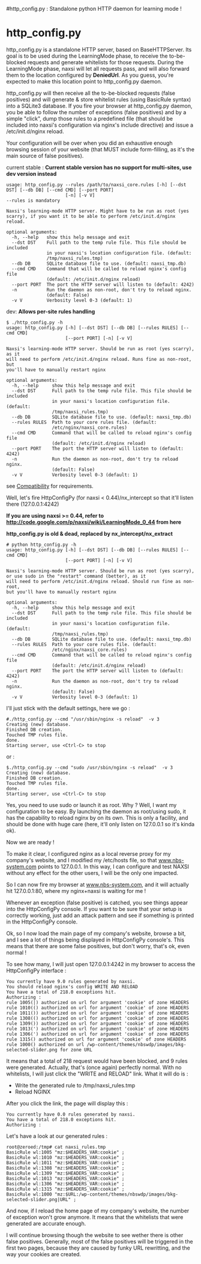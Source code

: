 #http\_config.py : Standalone python HTTP daemon for learning mode !

# http\_config.py #

http\_config.py is a standalone HTTP server, based on BaseHTTPServer. Its goal is to be used during the LearningMode phase, to receive the to-be-blocked requests and generate whitelists for those requests.
During the LearningMode phase, naxsi will let all requests pass, and will also forward them to the location configured by **DeniedUrl**. As you guess, you're expected to make this location point to http\_config.py daemon.

http\_config.py will then receive all the to-be-blocked requests (false positives) and will generate & store whitelist rules (using BasicRule syntax) into a SQLite3 database. If you fire your browser at http\_config.py daemon, you be able to follow the number of exceptions (false positives) and by a simple "click", dump those rules to a predefined file (that should be included into naxsi's configuration via nginx's include directive) and issue a /etc/init.d/nginx reload.

Your configuration will be over when you did an exhaustive enough browsing session of your website (that MUST include form-filling, as it's the main source of false positives).

current stable :
**Current stable version has no support for multi-sites, use dev version instead**
```
usage: http_config.py --rules /path/to/naxsi_core.rules [-h] [--dst DST] [--db DB] [--cmd CMD] [--port PORT]
                      [-n] [-v V]
--rules is mandatory

Naxsi's learning-mode HTTP server. Might have to be run as root (yes scarry), if you want it to be able to perform /etc/init.d/nginx reload.

optional arguments:
  -h, --help   show this help message and exit
  --dst DST    Full path to the temp rule file. This file should be included
               in your naxsi's location configuration file. (default:
               /tmp/naxsi_rules.tmp)
  --db DB      SQLite database file to use. (default: naxsi_tmp.db)
  --cmd CMD    Command that will be called to reload nginx's config file
               (default: /etc/init.d/nginx reload)
  --port PORT  The port the HTTP server will listen to (default: 4242)
  -n           Run the daemon as non-root, don't try to reload nginx.
               (default: False)
  -v V         Verbosity level 0-3 (default: 1)
```

dev:
**Allows per-site rules handling**

```
$ ./http_config.py -h
usage: http_config.py [-h] [--dst DST] [--db DB] [--rules RULES] [--cmd CMD]
                      [--port PORT] [-n] [-v V]

Naxsi's learning-mode HTTP server. Should be run as root (yes scarry), as it
will need to perform /etc/init.d/nginx reload. Runs fine as non-root, but
you'll have to manually restart nginx

optional arguments:
  -h, --help     show this help message and exit
  --dst DST      Full path to the temp rule file. This file should be included
                 in your naxsi's location configuration file. (default:
                 /tmp/naxsi_rules.tmp)
  --db DB        SQLite database file to use. (default: naxsi_tmp.db)
  --rules RULES  Path to your core rules file. (default:
                 /etc/nginx/naxsi_core.rules)
  --cmd CMD      Command that will be called to reload nginx's config file
                 (default: /etc/init.d/nginx reload)
  --port PORT    The port the HTTP server will listen to (default: 4242)
  -n             Run the daemon as non-root, don't try to reload nginx.
                 (default: False)
  -v V           Verbosity level 0-3 (default: 1)
```

see [Compatibility](Compatibility.md) for requirements.


Well, let's fire HttpConfigPy (for naxsi < 0.44)/nx\_intercept so that it'll listen there (127.0.0.1:4242)


**If you are using naxsi >= 0.44, refer to http://code.google.com/p/naxsi/wiki/LearningMode_0_44 from here**




**http\_config.py is old & dead, replaced by nx\_intercept/nx\_extract**
```
# python http_config.py -h
usage: http_config.py [-h] [--dst DST] [--db DB] [--rules RULES] [--cmd CMD]
                      [--port PORT] [-n] [-v V]

Naxsi's learning-mode HTTP server. Should be run as root (yes scarry), or use sudo in the "restart" command (better), as it
will need to perform /etc/init.d/nginx reload. Should run fine as non-root,
but you'll have to manually restart nginx

optional arguments:
  -h, --help     show this help message and exit
  --dst DST      Full path to the temp rule file. This file should be included
                 in your naxsi's location configuration file. (default:
                 /tmp/naxsi_rules.tmp)
  --db DB        SQLite database file to use. (default: naxsi_tmp.db)
  --rules RULES  Path to your core rules file. (default:
                 /etc/nginx/naxsi_core.rules)
  --cmd CMD      Command that will be called to reload nginx's config file
                 (default: /etc/init.d/nginx reload)
  --port PORT    The port the HTTP server will listen to (default: 4242)
  -n             Run the daemon as non-root, don't try to reload nginx.
                 (default: False)
  -v V           Verbosity level 0-3 (default: 1)

```

I'll just stick with the default settings, here we go :
```
#./http_config.py --cmd "/usr/sbin/nginx -s reload"  -v 3
Creating (new) database.
Finished DB creation.
Touched TMP rules file.
done.
Starting server, use <Ctrl-C> to stop
```

or :
```
$./http_config.py --cmd "sudo /usr/sbin/nginx -s reload"  -v 3
Creating (new) database.
Finished DB creation.
Touched TMP rules file.
done.
Starting server, use <Ctrl-C> to stop
```

Yes, you need to use sudo or launch it as root. Why ? Well, I want my configuration to be easy. By launching the daemon as root/using sudo, it has the capability to reload nginx by on its own. This is only a facility, and should be done with huge care (here, it'll only listen on 127.0.0.1 so it's kinda ok).

Now we are ready !

To make it clear, I configured nginx as a local reverse proxy for my company's website, and I modified my /etc/hosts file, so that www.nbs-system.com points to 127.0.0.1. In this way, I can configure and test NAXSI without any effect for the other users, I will be the only one impacted.


So I can now fire my browser at www.nbs-system.com, and it will actually hit 127.0.0.1:80, where my nginx+naxsi is waiting for me !

Whenever an exception (false positive) is catched, you see things appear into the HttpConfigPy console. If you want to be sure that your setup is correctly working, just add an attack pattern and see if something is printed in the HttpConfigPy console.

Ok, so I now load the main page of my company's website, browse a bit, and I see a lot of things being displayed in HttpConfigPy console's. This means that there are some false positives, but don't worry, that's ok, even normal !

To see how many, I will just open 127.0.0.1:4242 in my browser to access the HttpConfigPy interface :
```
You currently have 9.0 rules generated by naxsi.
You should reload nginx's config WRITE AND RELOAD
You have a total of 218.0 exceptions hit.
Authorizing :
rule 1005(|) authorized on url for argument 'cookie' of zone HEADERS
rule 1010(() authorized on url for argument 'cookie' of zone HEADERS
rule 1011()) authorized on url for argument 'cookie' of zone HEADERS
rule 1308(() authorized on url for argument 'cookie' of zone HEADERS
rule 1309()) authorized on url for argument 'cookie' of zone HEADERS
rule 1013(') authorized on url for argument 'cookie' of zone HEADERS
rule 1306(') authorized on url for argument 'cookie' of zone HEADERS
rule 1315() authorized on url for argument 'cookie' of zone HEADERS
rule 1000() authorized on url /wp-content/themes/nbswdp/images/bkg-selected-slider.png for zone URL
```

It means that a total of 218 request would have been blocked, and 9 rules were generated. Actually, that's (once again) perfectly normal. With no whitelists, I will just click the "WRITE and RELOAD" link. What it will do is :
  * Write the generated rule to /tmp/naxsi\_rules.tmp
  * Reload NGINX

After you click the link, the page will display this :
```
You currently have 0.0 rules generated by naxsi.
You have a total of 218.0 exceptions hit.
Authorizing :
```

Let's have a look at our generated rules :
```
root@zeroed:/tmp# cat naxsi_rules.tmp 
BasicRule wl:1005 "mz:$HEADERS_VAR:cookie" ;
BasicRule wl:1010 "mz:$HEADERS_VAR:cookie" ;
BasicRule wl:1011 "mz:$HEADERS_VAR:cookie" ;
BasicRule wl:1308 "mz:$HEADERS_VAR:cookie" ;
BasicRule wl:1309 "mz:$HEADERS_VAR:cookie" ;
BasicRule wl:1013 "mz:$HEADERS_VAR:cookie" ;
BasicRule wl:1306 "mz:$HEADERS_VAR:cookie" ;
BasicRule wl:1315 "mz:$HEADERS_VAR:cookie" ;
BasicRule wl:1000 "mz:$URL:/wp-content/themes/nbswdp/images/bkg-selected-slider.png|URL" ;
```

And now, if I reload the home page of my company's website, the number of exception won't grow anymore. It means that the whitelists that were generated are accurate enough.

I will continue browsing though the website to see wether there is other false positives. Generally, most of the false positives will be triggered in the first two pages, because they are caused by funky URL rewritting, and the way your cookies are created.